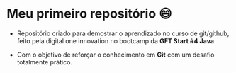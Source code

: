 # Meu primeiro repositório :smile:

- Repositório criado para demostrar o aprendizado no curso de git/github, feito pela digital one innovation no bootcamp da **GFT Start #4 Java**

- Com o objetivo de reforçar o conhecimento em **Git** com um desafio totalmente prático.

  

  ### 